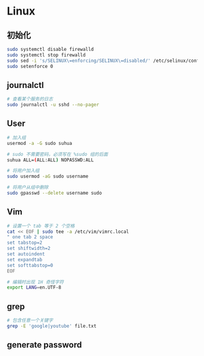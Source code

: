 # Linux

## 初始化

```sh
sudo systemctl disable firewalld
sudo systemctl stop firewalld
sudo sed -i 's/SELINUX\=enforcing/SELINUX\=disabled/' /etc/selinux/config
sudo setenforce 0
```

## journalctl

```sh
# 查看某个服务的日志
sudo journalctl -u sshd --no-pager


```

## User

```sh
# 加入组
usermod -a -G sudo suhua

# sudo 不需要密码，必须写在 %sudo 组的后面
suhua ALL=(ALL:ALL) NOPASSWD:ALL

# 将用户加入组
sudo usermod -aG sudo username

# 将用户从组中删除
sudo gpasswd --delete username sudo
```

## Vim

```sh
# 设置一个 tab 等于 2 个空格
cat << EOF | sudo tee -a /etc/vim/vimrc.local
" one tab 2 space
set tabstop=2
set shiftwidth=2
set autoindent
set expandtab
set softtabstop=0
EOF

# 编辑时出现 1H 奇怪字符
export LANG=en.UTF-8
```

## grep

```sh
# 包含任意一个关键字
grep -E 'google|youtube' file.txt
```

## generate password

```sh

```
